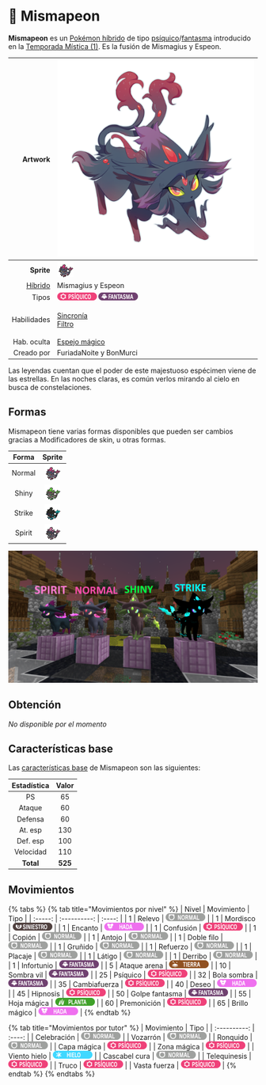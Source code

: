 # 🧬 Mismapeon

**Mismapeon** es un [Pokémon híbrido](hibrido-mismapeon.md) de tipo [psíquico](https://www.wikidex.net/wiki/Tipo\_ps%C3%ADquico)/[fantasma](https://www.wikidex.net/wiki/Tipo\_fantasma) introducido en la [Temporada Mística (1)](./). Es la fusión de Mismagius y Espeon.

|                     **Artwork** | ![](../../images/pokemon/temporada-1/Mismapeon.png)                                                                                    |
| ------------------------------: | -------------------------------------------------------------------------------------------------------------------------------------- |
|                      **Sprite** | ![Sprite de Mismapeon](../../images/pokemon/temporada-1/Mismapeon-sprite.png)                                                          |
| [Híbrido](hibrido-mismapeon.md) | Mismagius y Espeon                                                                                                                     |
|                           Tipos | ![Tipo psiquico](../../images/pokemon/tipos/tipo\_psiquico.png) ![Tipo fantasma](../../images/pokemon/tipos/tipo\_fantasma.png)        |
|                     Habilidades | <p><a href="https://www.wikidex.net/wiki/Sincron%C3%ADa">Sincronía</a><br><a href="https://www.wikidex.net/wiki/Filtro">Filtro</a></p> |
|                     Hab. oculta | [Espejo mágico](https://www.wikidex.net/wiki/Espejo\_m%C3%A1gic)                                                                       |
|                      Creado por | FuriadaNoite y BonMurci                                                                                                                |

Las leyendas cuentan que el poder de este majestuoso espécimen viene de las estrellas. En las noches claras, es común verlos mirando al cielo en busca de constelaciones.

## Formas

Mismapeon tiene varias formas disponibles que pueden ser cambios gracias a Modificadores de skin, u otras formas.

|  Forma |                                            Sprite                                           |
| :----: | :-----------------------------------------------------------------------------------------: |
| Normal |        ![Sprite de Mismapeon](../../images/pokemon/temporada-1/Mismapeon-sprite.png)        |
|  Shiny |  ![Sprite de Mismapeon Shiny](../../images/pokemon/temporada-1/Mismapeon-sprite-shiny.png)  |
| Strike | ![Sprite de Mismapeon Strike](../../images/pokemon/temporada-1/Mismapeon-sprite-strike.png) |
| Spirit | ![Sprite de Mismapeon Spirit](../../images/pokemon/temporada-1/Mismapeon-sprite-spirit.png) |

![Formas de Mismapeon](../../images/pokemon/temporada-1/Mismapeon-formas.png)

## Obtención

_No disponible por el momento_

## Características base

Las [características base](https://www.wikidex.net/wiki/Caracter%C3%ADsticas) de Mismapeon son las siguientes:

| Estadística |  Valor  |
| :---------: | :-----: |
|      PS     |    65   |
|    Ataque   |    60   |
|   Defensa   |    60   |
|   At. esp   |   130   |
|   Def. esp  |   100   |
|  Velocidad  |   110   |
|  **Total**  | **525** |

## Movimientos

{% tabs %}
{% tab title="Movimientos por nivel" %}
| Nivel | Movimiento | Tipo |
| :-----: | :----------: | :----: |
| 1 | Relevo | ![tipo normal](../../images/pokemon/tipos/tipo_normal.png) |
| 1 | Mordisco | ![tipo siniestro](../../images/pokemon/tipos/tipo_siniestro.png) |
| 1 | Encanto | ![tipo hada](../../images/pokemon/tipos/tipo_hada.png) |
| 1 | Confusión | ![tipo psiquico](../../images/pokemon/tipos/tipo_psiquico.png) |
| 1 | Copión | ![tipo normal](../../images/pokemon/tipos/tipo_normal.png) |
| 1 | Antojo | ![tipo normal](../../images/pokemon/tipos/tipo_normal.png) |
| 1 | Doble filo | ![tipo normal](../../images/pokemon/tipos/tipo_normal.png) |
| 1 | Gruñido | ![tipo normal](../../images/pokemon/tipos/tipo_normal.png) |
| 1 | Refuerzo | ![tipo normal](../../images/pokemon/tipos/tipo_normal.png) |
| 1 | Placaje | ![tipo normal](../../images/pokemon/tipos/tipo_normal.png) |
| 1 | Látigo | ![tipo normal](../../images/pokemon/tipos/tipo_normal.png) |
| 1 | Derribo | ![tipo normal](../../images/pokemon/tipos/tipo_normal.png) |
| 1 | Infortunio | ![tipo fantasma](../../images/pokemon/tipos/tipo_fantasma.png) |
| 5 | Ataque arena | ![tipo tierra](../../images/pokemon/tipos/tipo_tierra.png) |
| 10 | Sombra vil | ![tipo fantasma](../../images/pokemon/tipos/tipo_fantasma.png) |
| 25 | Psíquico | ![tipo psiquico](../../images/pokemon/tipos/tipo_psiquico.png) |
| 32 | Bola sombra | ![tipo fantasma](../../images/pokemon/tipos/tipo_fantasma.png) |
| 35 | Cambiafuerza | ![tipo psiquico](../../images/pokemon/tipos/tipo_psiquico.png) |
| 40 | Deseo | ![tipo hada](../../images/pokemon/tipos/tipo_hada.png) |
| 45 | Hipnosis | ![tipo psiquico](../../images/pokemon/tipos/tipo_psiquico.png) |
| 50 | Golpe fantasma | ![tipo fantasma](../../images/pokemon/tipos/tipo_fantasma.png) |
| 55 | Hoja mágica | ![tipo planta](../../images/pokemon/tipos/tipo_planta.png) |
| 60 | Premonición | ![tipo psiquico](../../images/pokemon/tipos/tipo_psiquico.png) |
| 65 | Brillo mágico | ![tipo hada](../../images/pokemon/tipos/tipo_hada.png) |
{% endtab %}

{% tab title="Movimientos por tutor" %}
| Movimiento | Tipo |
| :----------: | :----: |
| Celebración | ![tipo normal](../../images/pokemon/tipos/tipo_normal.png) |
| Vozarrón | ![tipo normal](../../images/pokemon/tipos/tipo_normal.png) |
| Ronquido | ![tipo normal](../../images/pokemon/tipos/tipo_normal.png) |
| Capa mágica | ![tipo psiquico](../../images/pokemon/tipos/tipo_psiquico.png) |
| Zona mágica | ![tipo psiquico](../../images/pokemon/tipos/tipo_psiquico.png) |
| Viento hielo | ![tipo hielo](../../images/pokemon/tipos/tipo_hielo.png) |
| Cascabel cura | ![tipo normal](../../images/pokemon/tipos/tipo_normal.png) |
| Telequinesis | ![tipo psiquico](../../images/pokemon/tipos/tipo_psiquico.png) |
| Truco | ![tipo psiquico](../../images/pokemon/tipos/tipo_psiquico.png) |
| Vasta fuerza | ![tipo psiquico](../../images/pokemon/tipos/tipo_psiquico.png) |
{% endtab %}
{% endtabs %}
